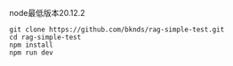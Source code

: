 node最低版本20.12.2
```
git clone https://github.com/bknds/rag-simple-test.git
cd rag-simple-test
npm install
npm run dev
```